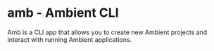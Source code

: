 # amb - Ambient CLI

Amb is a CLI app that allows you to create new Ambient projects and interact with running Ambient applications.